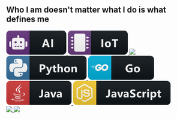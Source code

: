 ## Who I am doesn't matter what I do is what defines me

<a href="#">
   <img src="ai.svg" style="vertical-align:top margin:6px 4px">
</a>

<a href="#">
   <img src="iot.svg" style="vertical-align:top margin:6px 4px">
</a>

<a href="#">
   <img src="cpp.svg" style="vertical-align:top margin:6px 4px">
</a>

<a href="#">
   <img src="python.svg" style="vertical-align:top margin:6px 4px">
</a>

<a href="#">
   <img src="go.svg" style="vertical-align:top margin:6px 4px">
</a>

<a href="#">
   <img src="java.svg" style="vertical-align:top margin:6px 4px">
</a>

<a href="#">
   <img src="js.svg" style="vertical-align:top margin:6px 4px">
</a>

<br>

<a href="#">
   <img src="https://img.shields.io/badge/Linux-FCC624?style=for-the-badge&logo=linux&logoColor=black" style="vertical-align:top margin:6px 4px">
</a>

<a href="#">
   <img src="https://img.shields.io/badge/Red%20Hat-EE0000?style=for-the-badge&logo=redhat&logoColor=white" style="vertical-align:top margin:6px 4px">
</a>


